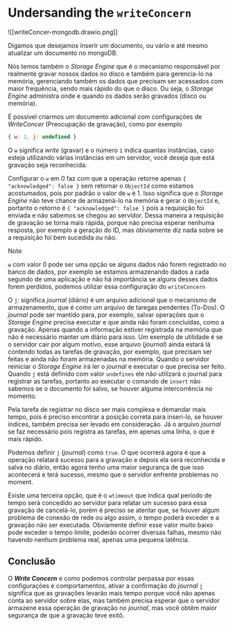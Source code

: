 # Undersanding  the `writeConcern`

![[writeConcer-mongodb.drawio.png]]

Digamos que desejamos inserir um documento, ou vário e até mesmo atualizar um documento no mongoDB.

Nós temos também o _Storage Engine_ que é o mecanismo responsável por realmente gravar nossos dados no disco e também para gerencia-lo na memória, gerenciando também os dados que precisam ser acessados com maior frequência, sendo mais rápido do que o disco. Ou seja, o _Storage Engine_ administra onde e quando os dados serão gravados (disco ou memória).

É possível criarmos um documento adicional com configurações de _WriteConcer_ (Preocupação de gravação), como por exemplo

```JavaScript
{ w: 1, j: undefined }
```

O `w` significa _write_ (gravar) e o número `1` indica quantas instâncias, caso esteja utilizando várias instâncias em um servidor, você deseja que está gravação seja reconhecida. 

Configurar o `w` em 0 faz com que a operação retorne apenas `{ "acknowledged": false }` sem retornar o `ObjectId` como estamos acostumados, pois por padrão o valor de `w` é 1. Isso significa que o _Storage Engine_ não teve chance de armazená-lo na memória e gerar o `ObjectId` e, portanto o retorno é `{ "acknowledged": false }` pois a requisição foi enviada e não sabemos se chegou ao servidor. Dessa maneira a requisição de gravação se torna mais rápida, porque não precisa esperar nenhuma resposta, por exemplo a geração do ID, mas óbiviamente diz nada sobre se a requisição foi bem sucedida ou não.

> [!Note]
> `w` com valor 0 pode ser uma opção se alguns dados não forem registrado no banco de dados, por exemplo se estamos armazenando dados a cada segundo de uma aplicação e não há importância se alguns desses dados forem perdidos, podemos utilizar essa configuração do `writeConcern`

O `j`: significa _journal_ (diário) é um arquivo adicional que o mecanismo de armazenamento, que é como um arquivo de taregas pendentes (To-Dos). O _journal_ pode ser mantido para, por exemplo, salvar operações que o _Storage Engine_ precisa executar e que ainda não foram concluídas, como a gravação. Apenas quando a informação estiver registrada na memória que não é necessário manter um diário para isso. Um exemplo de utilidade é se o servidor cair por algum motivo, esse arquivo (_journal_) ainda estará lá contendo todas as tarefas de gravação, por exemplo, que precisam ser feitas e ainda não foram armazenadas na memória. Quando o servidor reiniciar o _Storage Engine_ irá ler o _journal_ e executar o que precisa ser feito. Quando `j` está definido com valor `undefines` ele não utilizará o journal para registrar as tarefas, portanto ao executar o comando de `insert` não sabemos se o documento foi salvo, se houver alguma intercorrência no momento. 

Pela tarefa de registrar no disco ser mais complexa e demandar mais tempo, pois é preciso encontrar a posição correta para inseri-lo, se houver índices, também precisa ser levado em consideração. Já o arquivo _journal_ se faz necessário pois registra as tarefas, em apenas uma linha, o que é mais rápido.

Podemos definir `j` (_journal_) como `true`. O que ocorrerá agora é que a operação relatará sucesso para a gravação e depois ela será reconhecida e salva no diário, então agora tenho uma maior segurança de que isso acontecerá e terá sucesso, mesmo que o servidor enfrente problemas no moment.

Existe uma terceira opção, que é o `wtimeout` que indica qual período de tempo será concedido ao servidor para relatar um sucesso para essa gravação de cancelá-lo, porém é preciso se atentar que, se houver algum problema de conexão de rede ou algo assim, o tempo poderá exceder e a gravação não ser executada. Obviamente definir esse valor muito baixo pode exceder o tempo limite, poderão ocorrer diversas falhas, mesmo não havendo nenhum problema real, apenas uma pequena latência. 

## Conclusão

O **_Write Concern_** e como podemos controlar perpassa por essas configurações e comportamentos, ativar a confirmação do _journal_ `j` significa que as gravações levarão mais tempo porque você não apenas conta ao servidor sobre elas, mas também precisa esperar que o servidor armazene essa operação de gravação no _journal_, mas você obtêm maior segurança de que a gravação teve exitô. 


